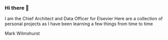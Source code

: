 ### Hi there 👋

I am the Chief Architect and Data Officer for Elsevier
Here are a collection of personal projects as I have been learning a few things from time to time

Mark Wilmshurst
